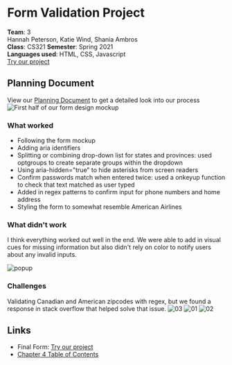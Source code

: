 # Form Validation Project
**Team**: 3 
<br> Hannah Peterson, Katie Wind, Shania Ambros<br>
**Class**: CS321
**Semester**: Spring 2021
<br>
**Languages used**: HTML, CSS, Javascript
<br>
[Try our project](https://ulam22.github.io/CS321_FormValidation/ )

## Planning Document
View our [Planning Document](https://docs.google.com/document/d/1YK8Cq6o9L70t9Wto31Hj_mCAFBjTy_5IRvR0frBMNMc/edit?usp=sharing) to get a detailed look into our process
![First half of our form design mockup](https://user-images.githubusercontent.com/67839745/110392217-961cef00-8036-11eb-9a9a-30799cd155d6.jpg)

### What worked
- Following the form mockup
- Adding aria identifiers
- Splitting or combining drop-down list for states and provinces: used optgroups to create separate groups within the dropdown 
- Using aria-hidden="true" to hide asterisks from screen readers
- Confirm passwords match when entered twice: used a onkeyup function to check that text matched as user typed 
- Added in regex patterns to confirm input for phone numbers and home address 
- Styling the form to somewhat resemble American Airlines


### What didn't work
I think everything worked out well in the end. We were able to add in visual cues for missing information but also didn't rely on color to notify users about any invalid inputs.

![popup](https://user-images.githubusercontent.com/67839745/110392602-33782300-8037-11eb-8049-669aee179d00.jpg)

### Challenges
Validating Canadian and American zipcodes with regex, but we found a response in stack overflow that helped solve that issue.
![03](https://user-images.githubusercontent.com/67839745/110393185-1db72d80-8038-11eb-8de0-675975cc7ec3.jpg)
![01](https://user-images.githubusercontent.com/67839745/110393187-1e4fc400-8038-11eb-872f-a2faa5182deb.jpg)
![02](https://user-images.githubusercontent.com/67839745/110393188-1e4fc400-8038-11eb-8ae1-83800ade856f.jpg)


## Links
- Final Form: [Try our project](https://ulam22.github.io/CS321_FormValidation/ )
- [Chapter 4 Table of Contents](http://web.simmons.edu/~menzin/CS321/Unit_2_JavaScript_and_HTML_Forms/Chapter_4_Forms_and_Event_Handlers/)

